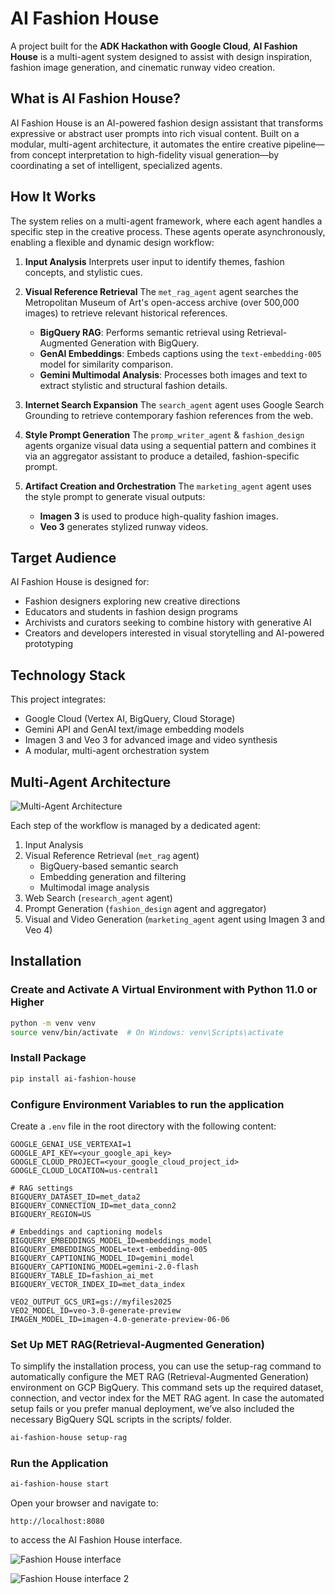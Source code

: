 # AI Fashion House

A project built for the **ADK Hackathon with Google Cloud**, **AI Fashion House** is a multi-agent system designed to assist with design inspiration, fashion image generation, and cinematic runway video creation.

## What is AI Fashion House?

AI Fashion House is an AI-powered fashion design assistant that transforms expressive or abstract user prompts into rich visual content. Built on a modular, multi-agent architecture, it automates the entire creative pipeline—from concept interpretation to high-fidelity visual generation—by coordinating a set of intelligent, specialized agents.

## How It Works

The system relies on a multi-agent framework, where each agent handles a specific step in the creative process. These agents operate asynchronously, enabling a flexible and dynamic design workflow:

1. **Input Analysis**
   Interprets user input to identify themes, fashion concepts, and stylistic cues.

2. **Visual Reference Retrieval**
   The `met_rag_agent` agent searches the Metropolitan Museum of Art's open-access archive (over 500,000 images) to retrieve relevant historical references.

   * **BigQuery RAG**: Performs semantic retrieval using Retrieval-Augmented Generation with BigQuery.
   * **GenAI Embeddings**: Embeds captions using the `text-embedding-005` model for similarity comparison.
   * **Gemini Multimodal Analysis**: Processes both images and text to extract stylistic and structural fashion details.

3. **Internet Search Expansion**
   The `search_agent` agent uses Google Search Grounding to retrieve contemporary fashion references from the web.

4. **Style Prompt Generation**
   The `promp_writer_agent` & `fashion_design` agents organize visual data using a sequential pattern and combines it via an aggregator assistant to produce a detailed, fashion-specific prompt.

5. **Artifact Creation and Orchestration**
   The `marketing_agent` agent uses the style prompt to generate visual outputs:

   * **Imagen 3** is used to produce high-quality fashion images.
   * **Veo 3** generates stylized runway videos.

## Target Audience

AI Fashion House is designed for:

* Fashion designers exploring new creative directions
* Educators and students in fashion design programs
* Archivists and curators seeking to combine history with generative AI
* Creators and developers interested in visual storytelling and AI-powered prototyping

## Technology Stack

This project integrates:

* Google Cloud (Vertex AI, BigQuery, Cloud Storage)
* Gemini API and GenAI text/image embedding models
* Imagen 3 and Veo 3 for advanced image and video synthesis
* A modular, multi-agent orchestration system

## Multi-Agent Architecture

![Multi-Agent Architecture](https://raw.githubusercontent.com/margaretmz/ai-fashion-house/main/images/multi-agent-architecture.png)

Each step of the workflow is managed by a dedicated agent:

1. Input Analysis
2. Visual Reference Retrieval (`met_rag` agent)
   * BigQuery-based semantic search
   * Embedding generation and filtering
   * Multimodal image analysis
3. Web Search (`research_agent` agent)
4. Prompt Generation (`fashion_design` agent and aggregator)
5. Visual and Video Generation (`marketing_agent` agent using Imagen 3 and Veo 4)

## Installation

### Create and Activate A Virtual Environment with Python 11.0 or Higher

```bash
python -m venv venv
source venv/bin/activate  # On Windows: venv\Scripts\activate
```

### Install Package

```bash
pip install ai-fashion-house
```

### Configure Environment Variables to run the application

Create a `.env` file in the root directory with the following content:

```env
GOOGLE_GENAI_USE_VERTEXAI=1
GOOGLE_API_KEY=<your_google_api_key>
GOOGLE_CLOUD_PROJECT=<your_google_cloud_project_id>
GOOGLE_CLOUD_LOCATION=us-central1

# RAG settings
BIGQUERY_DATASET_ID=met_data2
BIGQUERY_CONNECTION_ID=met_data_conn2
BIGQUERY_REGION=US

# Embeddings and captioning models
BIGQUERY_EMBEDDINGS_MODEL_ID=embeddings_model
BIGQUERY_EMBEDDINGS_MODEL=text-embedding-005
BIGQUERY_CAPTIONING_MODEL_ID=gemini_model
BIGQUERY_CAPTIONING_MODEL=gemini-2.0-flash
BIGQUERY_TABLE_ID=fashion_ai_met
BIGQUERY_VECTOR_INDEX_ID=met_data_index

VEO2_OUTPUT_GCS_URI=gs://myfiles2025
VEO2_MODEL_ID=veo-3.0-generate-preview
IMAGEN_MODEL_ID=imagen-4.0-generate-preview-06-06
```

### Set Up MET RAG(Retrieval-Augmented Generation)

To simplify the installation process, you can use the setup-rag command to automatically configure the MET RAG (Retrieval-Augmented Generation) environment on GCP BigQuery. This command sets up the required dataset, connection, and vector index for the MET RAG agent.
In case the automated setup fails or you prefer manual deployment, we’ve also included the necessary BigQuery SQL scripts in the scripts/ folder.

```bash
ai-fashion-house setup-rag
```

### Run the Application

```bash
ai-fashion-house start
```

Open your browser and navigate to:

```
http://localhost:8080
```

to access the AI Fashion House interface.

![Fashion House interface](https://raw.githubusercontent.com/margaretmz/ai-fashion-house/main/images/Screenshot1.png)

![Fashion House interface 2](https://raw.githubusercontent.com/margaretmz/ai-fashion-house/main/images/Screenshot2.png)


